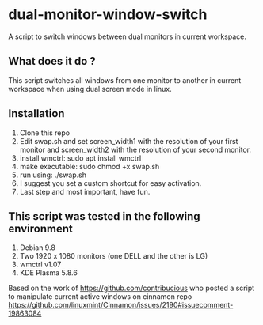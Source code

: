 # dual-monitor-window-switch
A script to switch windows between dual monitors in current workspace.

## What does it do ?   

This script switches all windows from one monitor to another in current workspace when using dual screen mode in linux.

## Installation

1) Clone this repo
2) Edit swap.sh and set screen_width1 with the resolution of your first monitor and screen_width2 with the resolution of your second monitor.
4) install wmctrl: sudo apt install wmctrl
5) make executable: sudo chmod +x swap.sh
6) run using: ./swap.sh
7) I suggest you set a custom shortcut for easy activation.
8) Last step and most important, have fun.

## This script was tested in the following environment

1) Debian 9.8
2) Two 1920 x 1080 monitors (one DELL and the other is LG)
3) wmctrl v1.07
4) KDE Plasma 5.8.6

Based on the work of https://github.com/contribucious who posted a script to manipulate current active windows on cinnamon repo https://github.com/linuxmint/Cinnamon/issues/2190#issuecomment-19863084
